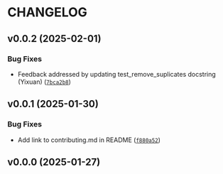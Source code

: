 # CHANGELOG


## v0.0.2 (2025-02-01)

### Bug Fixes

- Feedback addressed by updating test_remove_suplicates docstring (Yixuan)
  ([`7bca2b8`](https://github.com/UBC-MDS/wrangle_in_py/commit/7bca2b8f402ab917c2efe3ebb19706f2978910ee))


## v0.0.1 (2025-01-30)

### Bug Fixes

- Add link to contributing.md in README
  ([`f880a52`](https://github.com/UBC-MDS/wrangle_in_py/commit/f880a523271a4ca8058e4a841b574d7049157004))


## v0.0.0 (2025-01-27)
